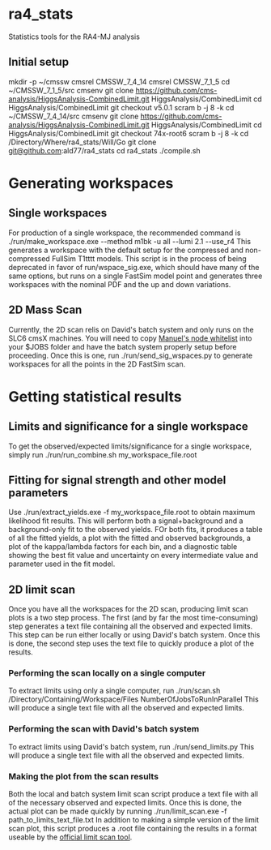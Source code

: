 ra4_stats
=========
Statistics tools for the RA4-MJ analysis

Initial setup
-------------
mkdir -p ~/cmssw
cmsrel CMSSW_7_4_14
cmsrel CMSSW_7_1_5
cd ~/CMSSW_7_1_5/src
cmsenv
git clone https://github.com/cms-analysis/HiggsAnalysis-CombinedLimit.git HiggsAnalysis/CombinedLimit
cd HiggsAnalysis/CombinedLimit
git checkout v5.0.1
scram b -j 8 -k
cd ~/CMSSW_7_4_14/src
cmsenv
git clone https://github.com/cms-analysis/HiggsAnalysis-CombinedLimit.git HiggsAnalysis/CombinedLimit
cd HiggsAnalysis/CombinedLimit
git checkout 74x-root6
scram b -j 8 -k
cd /Directory/Where/ra4_stats/Will/Go
git clone git@github.com:ald77/ra4_stats
cd ra4_stats
./compile.sh

# Generating workspaces

## Single workspaces
For production of a single workspace, the recommended command is
./run/make_workspace.exe --method m1bk -u all --lumi 2.1 --use_r4
This generates a workspace with the default setup for the compressed and non-compressed FullSim T1tttt models. This script is in the process of being deprecated in favor of run/wspace_sig.exe, which should have many of the same options, but runs on a single FastSim model point and generates three workspaces with the nominal PDF and the up and down variations.

## 2D Mass Scan
Currently, the 2D scan relis on David's batch system and only runs on the SLC6 cmsX machines. You will need to copy [Manuel's node whitelist](https://github.com/manuelfs/random/blob/master/skippednodes.list.good) into your $JOBS folder and have the batch system properly setup before proceeding. Once this is one, run
./run/send_sig_wspaces.py
to generate workspaces for all the points in the 2D FastSim scan.

# Getting statistical results

## Limits and significance for a single workspace
To get the observed/expected limits/significance for a single workspace, simply run
./run/run_combine.sh my_workspace_file.root

## Fitting for signal strength and other model parameters
Use
./run/extract_yields.exe -f my_workspace_file.root
to obtain maximum likelihood fit results. This will perform both a signal+background and a background-only fit to the observed yields. FOr both fits, it produces a table of all the fitted yields, a plot with the fitted and observed backgrounds, a plot of the kappa/lambda factors for each bin, and a diagnostic table showing the best fit value and uncertainty on every intermediate value and parameter used in the fit model.

## 2D limit scan
Once you have all the workspaces for the 2D scan, producing limit scan plots is a two step process. The first (and by far the most time-consuming) step generates a text file containing all the observed and expected limits. This step can be run either locally or using David's batch system. Once this is done, the second step uses the text file to quickly produce a plot of the results.

### Performing the scan locally on a single computer
To extract limits using only a single computer, run
./run/scan.sh /Directory/Containing/Workspace/Files NumberOfJobsToRunInParallel
This will produce a single text file with all the observed and expected limits.

### Performing the scan with David's batch system
To extract limits using David's batch system, run
./run/send_limits.py
This will produce a single text file with all the observed and expected limits.

### Making the plot from the scan results
Both the local and batch system limit scan script produce a text file with all of the necessary observed and expected limits. Once this is done, the actual plot can be made quickly by running
./run/limit_scan.exe -f path_to_limits_text_file.txt
In addition to making a simple version of the limit scan plot, this script produces a .root file containing the results in a format useable by the [official limit scan tool](https://github.com/CMS-SUS-XPAG/PlotsSMS).
